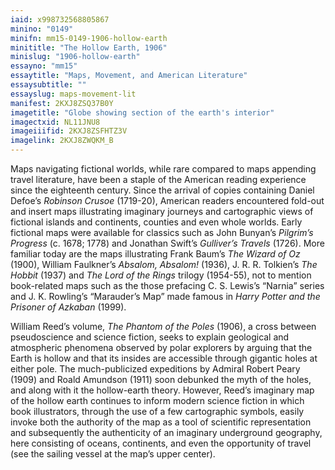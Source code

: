 ```yaml
---
iaid: x998732568805867
minino: "0149"
minifn: mm15-0149-1906-hollow-earth
minititle: "The Hollow Earth, 1906"
minislug: "1906-hollow-earth"
essayno: "mm15"
essaytitle: "Maps, Movement, and American Literature"
essaysubtitle: ""
essayslug: maps-movement-lit
manifest: 2KXJ8ZSQ37B0Y
imagetitle: "Globe showing section of the earth's interior"
imagectxid: NL11JNU8
imageiiifid: 2KXJ8ZSFHTZ3V
imagelink: 2KXJ8ZWQKM_B
---
```


Maps navigating fictional worlds, while rare compared to maps appending travel literature, have been a staple of the American reading experience since the eighteenth century. Since the arrival of copies containing Daniel Defoe’s _Robinson Crusoe_ (1719-20), American readers encountered fold-out and insert maps illustrating imaginary journeys and cartographic views of fictional islands and continents, counties and even whole worlds. Early fictional maps were available for classics such as John Bunyan’s _Pilgrim’s Progress_ (c. 1678; 1778) and Jonathan Swift’s _Gulliver’s Travels_ (1726). More familiar today are the maps illustrating Frank Baum’s _The Wizard of Oz_ (1900), William Faulkner’s _Absalom, Absalom!_ (1936), J. R. R. Tolkien’s _The Hobbit_ (1937) and _The_ _Lord of the Rings_ trilogy (1954-55), not to mention book-related maps such as the those prefacing C. S. Lewis’s “Narnia” series and J. K. Rowling’s “Marauder’s Map” made famous in _Harry Potter and the Prisoner of Azkaban_ (1999).

William Reed’s volume, _The Phantom of the Poles_ (1906), a cross between pseudoscience and science fiction, seeks to explain geological and atmospheric phenomena observed by polar explorers by arguing that the Earth is hollow and that its insides are accessible through gigantic holes at either pole. The much-publicized expeditions by Admiral Robert Peary (1909) and Roald Amundson (1911) soon debunked the myth of the holes, and along with it the hollow-earth theory. However, Reed’s imaginary map of the hollow earth continues to inform modern science fiction in which book illustrators, through the use of a few cartographic symbols, easily invoke both the authority of the map as a tool of scientific representation and subsequently the authenticity of an imaginary underground geography, here consisting of oceans, continents, and even the opportunity of travel (see the sailing vessel at the map’s upper center).
